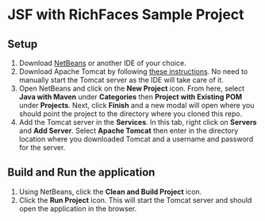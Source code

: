# JSF with RichFaces Sample Project

## Setup
1. Download [NetBeans](https://netbeans.org/downloads/8.2/rc/) or another IDE of your choice.
2. Download Apache Tomcat by following [these instructions](https://editrocket.com/articles/tomcat_mac.html). No need to manually start the Tomcat server as the IDE will take care of it.
3. Open NetBeans and click on the **New Project** icon. From here, select **Java with Maven** under **Categories** then **Project with Existing POM** under **Projects**. Next, click **Finish** and a new modal will open where you should point the project to the directory where you cloned this repo.
4. Add the Tomcat server in the **Services**. In this tab, right click on **Servers** and **Add Server**. Select **Apache Tomcat** then enter in the directory location where you downloaded Tomcat and a username and password for the server.

## Build and Run the application
1. Using NetBeans, click the **Clean and Build Project** icon.
2. Click the **Run Project** icon. This will start the Tomcat server and should open the application in the browser. 

